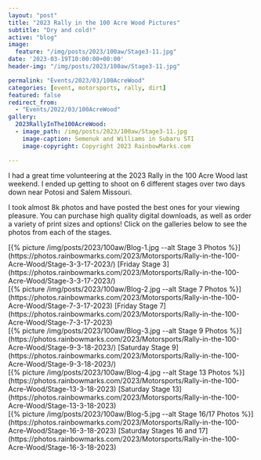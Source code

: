 ```yaml
---
layout: "post"
title: "2023 Rally in the 100 Acre Wood Pictures"
subtitle: "Dry and cold!"
active: "blog"
image:
  feature: "/img/posts/2023/100aw/Stage3-11.jpg"
date: '2023-03-19T10:00:00+00:00'
header-img: "/img/posts/2023/100aw/Stage3-11.jpg"

permalink: "Events/2023/03/100AcreWood"
categories: [event, motorsports, rally, dirt]
featured: false
redirect_from: 
  - "Events/2022/03/100AcreWood"
gallery:
  2023RallyInThe100AcreWood:
  - image_path: /img/posts/2023/100aw/Stage3-11.jpg
    image-caption: Semenuk and Williams in Subaru STI
    image-copyright: Copyright 2023 RainbowMarks.com

---
```

I had a great time volunteering at the 2023 Rally in the 100 Acre Wood last weekend. I ended up getting to shoot on 6 different stages over two days down near Potosi and Salem Missouri.

I took almost 8k photos and have posted the best ones for your viewing pleasure. You can purchase high quality digital downloads, as well as order a variety of print sizes and options! Click on the galleries below to see the photos from each of the stages.

<div class="row">
  <div class="col-6">
  <div markdown="1">
  [{% picture /img/posts/2023/100aw/Blog-1.jpg --alt Stage 3 Photos %}](https://photos.rainbowmarks.com/2023/Motorsports/Rally-in-the-100-Acre-Wood/Stage-3-3-17-2023/)
  [Friday Stage 3](https://photos.rainbowmarks.com/2023/Motorsports/Rally-in-the-100-Acre-Wood/Stage-3-3-17-2023/)
  </div>
  </div>
  <div class="col-6">
  <div markdown="1">
  [{% picture /img/posts/2023/100aw/Blog-2.jpg --alt Stage 7 Photos %}](https://photos.rainbowmarks.com/2023/Motorsports/Rally-in-the-100-Acre-Wood/Stage-7-3-17-2023)
  [Friday Stage 7](https://photos.rainbowmarks.com/2023/Motorsports/Rally-in-the-100-Acre-Wood/Stage-7-3-17-2023)
  </div>
  </div>
  <div class="col-6">
  <div markdown="1">
  [{% picture /img/posts/2023/100aw/Blog-3.jpg --alt Stage 9 Photos %}](https://photos.rainbowmarks.com/2023/Motorsports/Rally-in-the-100-Acre-Wood/Stage-9-3-18-2023/)
  [Saturday Stage 9](https://photos.rainbowmarks.com/2023/Motorsports/Rally-in-the-100-Acre-Wood/Stage-9-3-18-2023/)
  </div>
  </div>
  <div class="col-6">
  <div markdown="1">
  [{% picture /img/posts/2023/100aw/Blog-4.jpg --alt Stage 13 Photos %}](https://photos.rainbowmarks.com/2023/Motorsports/Rally-in-the-100-Acre-Wood/Stage-13-3-18-2023)
  [Saturday Stage 13](https://photos.rainbowmarks.com/2023/Motorsports/Rally-in-the-100-Acre-Wood/Stage-13-3-18-2023)
  </div>
  </div>
  <div class="col-6">
  <div markdown="1">
  [{% picture /img/posts/2023/100aw/Blog-5.jpg --alt Stage 16/17 Photos %}](https://photos.rainbowmarks.com/2023/Motorsports/Rally-in-the-100-Acre-Wood/Stage-16-3-18-2023)
  [Saturday Stages 16 and 17](https://photos.rainbowmarks.com/2023/Motorsports/Rally-in-the-100-Acre-Wood/Stage-16-3-18-2023)
  </div>
  </div>
</div>



